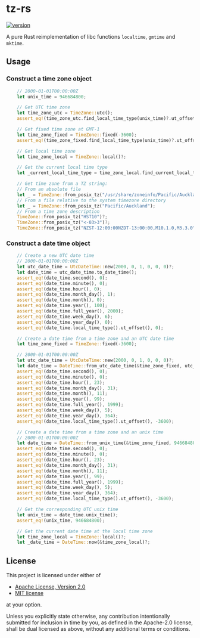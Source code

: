 # tz-rs

[![version](https://img.shields.io/crates/v/tz-rs?color=blue&style=flat-square)](https://crates.io/crates/tz-rs)

A pure Rust reimplementation of libc functions `localtime`, `gmtime` and `mktime`.

## Usage

### Construct a time zone object

```rust
    // 2000-01-01T00:00:00Z
    let unix_time = 946684800;

    // Get UTC time zone
    let time_zone_utc = TimeZone::utc();
    assert_eq!(time_zone_utc.find_local_time_type(unix_time)?.ut_offset(), 0);

    // Get fixed time zone at GMT-1
    let time_zone_fixed = TimeZone::fixed(-3600);
    assert_eq!(time_zone_fixed.find_local_time_type(unix_time)?.ut_offset(), -3600);

    // Get local time zone
    let time_zone_local = TimeZone::local()?;

    // Get the current local time type
    let _current_local_time_type = time_zone_local.find_current_local_time_type()?;

    // Get time zone from a TZ string:
    // From an absolute file
    let _ = TimeZone::from_posix_tz("/usr/share/zoneinfo/Pacific/Auckland");
    // From a file relative to the system timezone directory
    let _ = TimeZone::from_posix_tz("Pacific/Auckland");
    // From a time zone description
    TimeZone::from_posix_tz("HST10")?;
    TimeZone::from_posix_tz("<-03>3")?;
    TimeZone::from_posix_tz("NZST-12:00:00NZDT-13:00:00,M10.1.0,M3.3.0")?;
```

### Construct a date time object

```rust
    // Create a new UTC date time
    // 2000-01-01T00:00:00Z
    let utc_date_time = UtcDateTime::new(2000, 0, 1, 0, 0, 0)?;
    let date_time = utc_date_time.to_date_time();
    assert_eq!(date_time.second(), 0);
    assert_eq!(date_time.minute(), 0);
    assert_eq!(date_time.hour(), 0);
    assert_eq!(date_time.month_day(), 1);
    assert_eq!(date_time.month(), 0);
    assert_eq!(date_time.year(), 100);
    assert_eq!(date_time.full_year(), 2000);
    assert_eq!(date_time.week_day(), 6);
    assert_eq!(date_time.year_day(), 0);
    assert_eq!(date_time.local_time_type().ut_offset(), 0);

    // Create a date time from a time zone and an UTC date time
    let time_zone_fixed = TimeZone::fixed(-3600);

    // 2000-01-01T00:00:00Z
    let utc_date_time = UtcDateTime::new(2000, 0, 1, 0, 0, 0)?;
    let date_time = DateTime::from_utc_date_time(&time_zone_fixed, utc_date_time)?;
    assert_eq!(date_time.second(), 0);
    assert_eq!(date_time.minute(), 0);
    assert_eq!(date_time.hour(), 23);
    assert_eq!(date_time.month_day(), 31);
    assert_eq!(date_time.month(), 11);
    assert_eq!(date_time.year(), 99);
    assert_eq!(date_time.full_year(), 1999);
    assert_eq!(date_time.week_day(), 5);
    assert_eq!(date_time.year_day(), 364);
    assert_eq!(date_time.local_time_type().ut_offset(), -3600);

    // Create a date time from a time zone and an unix time
    // 2000-01-01T00:00:00Z
    let date_time = DateTime::from_unix_time(&time_zone_fixed, 946684800)?;
    assert_eq!(date_time.second(), 0);
    assert_eq!(date_time.minute(), 0);
    assert_eq!(date_time.hour(), 23);
    assert_eq!(date_time.month_day(), 31);
    assert_eq!(date_time.month(), 11);
    assert_eq!(date_time.year(), 99);
    assert_eq!(date_time.full_year(), 1999);
    assert_eq!(date_time.week_day(), 5);
    assert_eq!(date_time.year_day(), 364);
    assert_eq!(date_time.local_time_type().ut_offset(), -3600);

    // Get the corresponding UTC unix time
    let unix_time = date_time.unix_time();
    assert_eq!(unix_time, 946684800);

    // Get the current date time at the local time zone
    let time_zone_local = TimeZone::local()?;
    let _date_time = DateTime::now(&time_zone_local)?;
```

## License

This project is licensed under either of

- [Apache License, Version 2.0](https://github.com/x-hgg-x/tz-rs/blob/master/LICENSE-Apache)
- [MIT license](https://github.com/x-hgg-x/tz-rs/blob/master/LICENSE-MIT)

at your option.

Unless you explicitly state otherwise, any contribution intentionally submitted for inclusion in
time by you, as defined in the Apache-2.0 license, shall be dual licensed as above, without any
additional terms or conditions.
